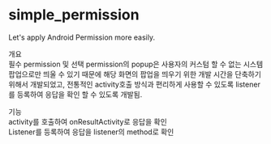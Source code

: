 # simple_permission
Let's apply Android Permission more easily.

개요<br>
    필수 permission 및 선택 permission의 popup은 사용자의 커스텀 할 수 없는 시스템 팝업으로만 띄울 수 있기 때문에 해당 화면의 팝업을 띄우기 위한 개발 시간을 단축하기 위해서 개발되었고, 전통적인 activity호출 방식과 편리하게 사용할 수 있도록 listener를 등록하여 응답을 확인 할 수 있도록 개발됨.

 

기능<br>
    activity를 호출하여 onResultActivity로 응답을 확인<br>
    Listener를 등록하여 응답을 listener의 method로 확인 
